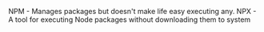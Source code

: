 NPM - Manages packages but doesn't make life easy executing any.
NPX - A tool for executing Node packages without downloading them to system
